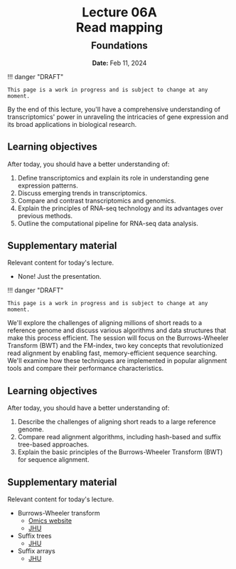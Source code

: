 <h1 style="margin-bottom: 0.4em; text-align: center;">
    <b>Lecture 06A</b><br>
    Read mapping
</h1>
<h2 style="margin-top: 0.0em; text-align: center;">
    Foundations
</h2>
<p style="text-align: center;">
    <b>Date:</b> Feb 11, 2024
</p>


!!! danger "DRAFT"

    This page is a work in progress and is subject to change at any moment.

By the end of this lecture, you'll have a comprehensive understanding of transcriptomics' power in unraveling the intricacies of gene expression and its broad applications in biological research.

## Learning objectives

After today, you should have a better understanding of:

1.  Define transcriptomics and explain its role in understanding gene expression patterns.
2.  Discuss emerging trends in transcriptomics.
3.  Compare and contrast transcriptomics and genomics.
4.  Explain the principles of RNA-seq technology and its advantages over previous methods.
5.  Outline the computational pipeline for RNA-seq data analysis.

## Supplementary material

Relevant content for today's lecture.

-   None! Just the presentation.

<!-- ## Presentation

-   **View:** [slides.com/aalexmmaldonado/biosc1540-l06a](https://slides.com/aalexmmaldonado/biosc1540-l06a)
-   **Live link:** [slides.com/d/A8DqST8/live](https://slides.com/d/A8DqST8/live)
-   **Download:** [biosc1540-l06a.pdf](/lectures/06A/biosc1540-l06a.pdf)

<iframe src="https://slides.com/aalexmmaldonado/biosc1540-l06a/embed?byline=hidden&share=hidden" width="100%" height="600" title="BIOSC 1540: Lecture 06A" scrolling="no" frameborder="0" webkitallowfullscreen mozallowfullscreen allowfullscreen></iframe> -->

<!--
Notes:

-   Need to spend more time on RIN; this was confusing to the students.
-   Lecture ran short, so can add more information.

 -->


!!! danger "DRAFT"

    This page is a work in progress and is subject to change at any moment.

We'll explore the challenges of aligning millions of short reads to a reference genome and discuss various algorithms and data structures that make this process efficient.
The session will focus on the Burrows-Wheeler Transform (BWT) and the FM-index, two key concepts that revolutionized read alignment by enabling fast, memory-efficient sequence searching.
We'll examine how these techniques are implemented in popular alignment tools and compare their performance characteristics.

## Learning objectives

After today, you should have a better understanding of:

1.  Describe the challenges of aligning short reads to a large reference genome.
2.  Compare read alignment algorithms, including hash-based and suffix tree-based approaches.
3.  Explain the basic principles of the Burrows-Wheeler Transform (BWT) for sequence alignment.

## Supplementary material

Relevant content for today's lecture.

-   Burrows-Wheeler transform
    -   [Omics website](https://omics.crumblearn.org/appendices/algorithms/compression/bwt/)
    -   [JHU](https://www.cs.jhu.edu/~langmea/resources/lecture_notes/10_bwt_and_fm_index_v2.pdf)
-   Suffix trees
    -   [JHU](https://www.cs.jhu.edu/~langmea/resources/lecture_notes/08_suffix_trees_v2.pdf)
-   Suffix arrays
    -   [JHU](https://www.cs.jhu.edu/~langmea/resources/lecture_notes/09_suffix_arrays_v2.pdf)

<!-- ## Presentation

-   **View:** [slides.com/aalexmmaldonado/biosc1540-l08](https://slides.com/aalexmmaldonado/biosc1540-l08)
-   **Live link:** [slides.com/d/v69HoBk/live](https://slides.com/d/v69HoBk/live)
-   **Download:** [biosc1540-l08.pdf](/lectures/08/biosc1540-l08.pdf)

<iframe src="https://slides.com/aalexmmaldonado/biosc1540-l08/embed?byline=hidden&share=hidden" width="100%" height="600" title="BIOSC 1540: Lecture 08" scrolling="no" frameborder="0" webkitallowfullscreen mozallowfullscreen allowfullscreen></iframe> -->

